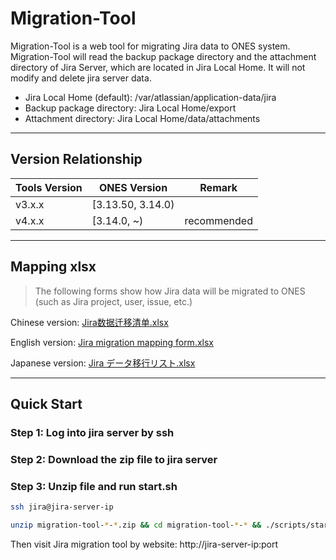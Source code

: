 # Migration-Tool

Migration-Tool is a web tool for migrating Jira data to ONES system.
Migration-Tool will read the backup package directory and the attachment directory of Jira Server, which are located in Jira Local Home. 
It will not modify and delete jira server data.

- Jira Local Home (default): /var/atlassian/application-data/jira
- Backup package directory: Jira Local Home/export
- Attachment directory: Jira Local Home/data/attachments

---

## Version Relationship
| Tools Version | ONES Version |Remark|
|---------------|--------------|----|
| v3.x.x        | [3.13.50, 3.14.0) ||
| v4.x.x        | [3.14.0, ~)  |recommended|

---

## Mapping xlsx
> The following forms show how Jira data will be migrated to ONES (such as Jira project, user, issue, etc.)

Chinese version: [Jira数据迁移清单.xlsx](https://github.com/BangWork/migration-tool-assets/raw/master/Jira%207.10%EF%BC%88Server%EF%BC%89%E6%95%B0%E6%8D%AE%E8%BF%81%E7%A7%BB%E6%B8%85%E5%8D%95.xlsx)

English version: [Jira migration mapping form.xlsx](https://github.com/BangWork/migration-tool-assets/raw/master/Jira%20migration%20mapping%20form.xlsx)

Japanese version: [Jira データ移行リスト.xlsx](https://github.com/BangWork/migration-tool-assets/raw/master/Jira%20%E3%83%87%E3%83%BC%E3%82%BF%E7%A7%BB%E8%A1%8C%E3%83%AA%E3%82%B9%E3%83%88%E3%82%92%E3%83%80%E3%82%A6%E3%83%B3%E3%83%AD%E3%83%BC%E3%83%89.xlsx)

---
## Quick Start
### Step 1: Log into jira server by ssh
### Step 2: Download the zip file to jira server
### Step 3: Unzip file and run start.sh

```bash
ssh jira@jira-server-ip

unzip migration-tool-*-*.zip && cd migration-tool-*-* && ./scripts/start.sh
```

Then visit Jira migration tool by website: http://jira-server-ip:port

